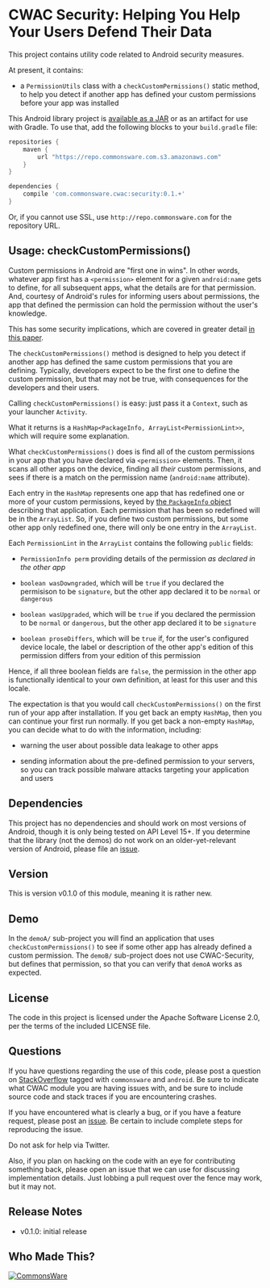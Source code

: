 CWAC Security: Helping You Help Your Users Defend Their Data
============================================================

This project contains utility code related to Android security
measures.

At present, it contains:

- a `PermissionUtils` class with a `checkCustomPermissions()`
static method, to help you detect if another app has defined your
custom permissions before your app was installed

This Android library project is 
[available as a JAR](https://github.com/commonsguy/cwac-security/releases)
or as an artifact for use with Gradle. To use that, add the following
blocks to your `build.gradle` file:

```groovy
repositories {
    maven {
        url "https://repo.commonsware.com.s3.amazonaws.com"
    }
}

dependencies {
    compile 'com.commonsware.cwac:security:0.1.+'
}
```

Or, if you cannot use SSL, use `http://repo.commonsware.com` for the repository
URL.

Usage: checkCustomPermissions()
------------------------------
Custom permissions in Android are "first one in wins". In other
words, whatever app first has a `<permission>` element for a
given `android:name` gets to define, for all subsequent apps,
what the details are for that permission. And, courtesy of Android's
rules for informing users about permissions, the app that
defined the permission can hold the permission without the user's
knowledge.

This has some security implications, which are covered in greater
detail [in this paper](PERMS.md).

The `checkCustomPermissions()` method is designed to help you detect
if another app has defined the same custom permissions that you are
defining. Typically, developers expect to be the first one to define
the custom permission, but that may not be true, with consequences
for the developers and their users.

Calling `checkCustomPermissions()` is easy: just pass it a `Context`,
such as your launcher `Activity`.

What it returns is a `HashMap<PackageInfo, ArrayList<PermissionLint>>`,
which will require some explanation.

What `checkCustomPermissions()` does is find all of the custom
permissions in your app that you have declared via `<permission>`
elements. Then, it scans all other apps on the device, finding all
*their* custom permissions, and sees if there is a match on the
permission name (`android:name` attribute).

Each entry in the `HashMap` represents one app that has redefined
one or more of your custom permissions, keyed by
[the `PackageInfo` object](https://developer.android.com/reference/android/content/pm/PackageInfo.html)
describing that application. Each permission that
has been so redefined will be in the `ArrayList`. So, if you define
two custom permissions, but some other app only redefined one, there
will only be one entry in the `ArrayList`.

Each `PermissionLint` in the `ArrayList` contains the following
`public` fields:

- `PermissionInfo perm` providing details of the permission
*as declared in the other app*

- `boolean wasDowngraded`, which will be `true` if you declared
the permisison to be `signature`, but the other app declared
it to be `normal` or `dangerous`

- `boolean wasUpgraded`, which will be `true` if you declared
the permission to be `normal` or `dangerous`, but the other
app declared it to be `signature`

- `boolean proseDiffers`, which will be `true` if, for the
user's configured device locale, the label or description of
the other app's edition of this permission differs from your
edition of this permission

Hence, if all three boolean fields are `false`, the permission
in the other app is functionally identical to your own definition,
at least for this user and this locale.

The expectation is that you would call `checkCustomPermissions()`
on the first run of your app after installation. If you get back
an empty `HashMap`, then you can continue your first run normally.
If you get back a non-empty `HashMap`, you can decide what to do
with the information, including:

- warning the user about possible data leakage to other apps

- sending information about the pre-defined permission to your
servers, so you can track possible malware attacks targeting
your application and users

Dependencies
------------
This project has no dependencies and should work on most versions of Android, though
it is only being tested on API Level 15+. If you determine that
the library (not the demos) do not work on an older-yet-relevant
version of Android, please
file an [issue](https://github.com/commonsguy/cwac-security/issues).

Version
-------
This is version v0.1.0 of this module, meaning it is rather new.

Demo
----
In the `demoA/` sub-project you will find an application that uses
`checkCustomPermissions()` to see if some other app has already
defined a custom permission. The `demoB/` sub-project does not
use CWAC-Security, but defines that permission, so that you can
verify that `demoA` works as expected.

License
-------
The code in this project is licensed under the Apache
Software License 2.0, per the terms of the included LICENSE
file.

Questions
---------
If you have questions regarding the use of this code, please post a question
on [StackOverflow](http://stackoverflow.com/questions/ask) tagged with `commonsware` and `android`. Be sure to indicate
what CWAC module you are having issues with, and be sure to include source code 
and stack traces if you are encountering crashes.

If you have encountered what is clearly a bug, or if you have a feature request,
please post an [issue](https://github.com/commonsguy/cwac-security/issues).
Be certain to include complete steps for reproducing the issue.

Do not ask for help via Twitter.

Also, if you plan on hacking
on the code with an eye for contributing something back,
please open an issue that we can use for discussing
implementation details. Just lobbing a pull request over
the fence may work, but it may not.

Release Notes
-------------
- v0.1.0: initial release

Who Made This?
--------------
<a href="http://commonsware.com">![CommonsWare](http://commonsware.com/images/logo.png)</a>

